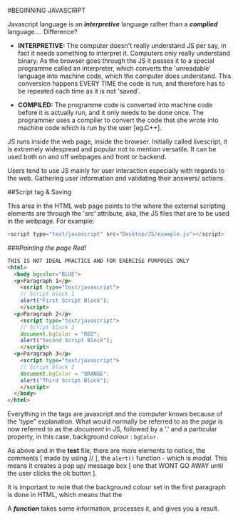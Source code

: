 #BEGINNING JAVASCRIPT

Javascript language is an __*interpretive*__ language rather than a __*complied*__ language.... Difference?

* __INTERPRETIVE:__ The computer doesn't really understand JS per say, in fact it needs something to interpret it. Computers only really understand binary. As the browser goes through the JS it passes it to a special programme called an interpreter, which converts the 'unreadable' language into machine code, which the computer does understand. This conversion happens EVERY TIME the code is run, and therefore has to be repeated each time as it is not 'saved'.

* __COMPILED:__ The programme code is converted into machine code before it is actually run, and it only needs to be done once. The programmer uses a compiler to convert the code that she wrote into machine code which is run by the user [eg.C++].

JS runs inside the web page, inside the browser. Initially called livescript, it is extremely widespread and popular not to mention versatile. It can be used both on and off webpages and front or backend.

Users tend to use JS mainly for user interaction especially with regards to the web. Gathering user information and validating their answers/ actions.

##Script tag & Saving

This area in the HTML web page points to the where the external scripting elements are through the 'src' attribute, aka, the JS files that are to be used in the webpage.
For example:

```javascript
<script type="text/javascript" src="Desktop/JS/example.js"></script>
```
###*Painting the page Red!*

```html
THIS IS NOT IDEAL PRACTICE AND FOR EXERCISE PURPOSES ONLY
<html>
  <body bgcolor="BLUE">
  <p>Paragraph 1</p>
    <script type="text/javascript">
    // Script block 1
    alert("First Script Block");
    </script>
  <p>Paragraph 2</p>
    <script type="text/javascript">
    // Script block 2
    document.bgColor = "RED";
    alert("Second Script Block");
    </script>
  <p>Paragraph 3</p>
    <script type="text/javascript">
    // Script block 2
    document.bgColor = "ORANGE";
    alert("Third Script Block");
    </script>
  </body>
</html>


```
Everything in the <scrpit> tags are javascript and the computer knows because of the 'type" explanation.
What would normally be referred to as the *page* is now referred to as the *document* in JS, followed by a '.' and a particular property, in this case, background colour : ```bgColor```.

As above and in the __test__ file, there are more elements to notice, the comments [ made by using // ], the ```alert()``` function - which is *modal*. This means it creates a pop up/ message box [ one that WONT GO AWAY until the user clicks the ok button ].

It is important to note that the background colour set in the first paragraph is done in HTML, which means that the

A __*function*__ takes some information, processes it, and gives you a result.

